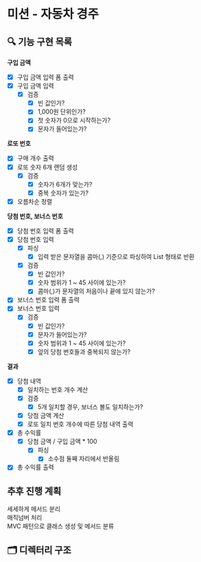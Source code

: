 # 미션 - 자동차 경주

## 🔍 기능 구현 목록

**구입 금액**
- [x] 구입 금액 입력 폼 출력
- [x] 구입 금액 입력
    - [x] 검증
        - [x] 빈 값인가?
        - [x] 1,000원 단위인가?
        - [x] 첫 숫자가 0으로 시작하는가?
        - [x] 문자가 들어있는가?

**로또 번호**
- [x] 구매 개수 출력
- [x] 로또 숫자 6개 랜덤 생성
    - [x] 검증
        - [x] 숫자가 6개가 맞는가?
        - [x] 중복 숫자가 있는가?
- [x] 오름차순 정렬

**당첨 번호, 보너스 번호**
- [x] 당첨 번호 입력 폼 출력
- [x] 당첨 번호 입력
    - [x] 파싱
        - [x] 입력 받은 문자열을 콤마(,) 기준으로 파싱하여 List 형태로 반환
    - [x] 검증
        - [x] 빈 값인가?
        - [x] 숫자 범위가 1 ~ 45 사이에 있는가?
        - [x] 콤마(,)가 문자열의 처음이나 끝에 있지 않는가?

- [x] 보너스 번호 입력 폼 출력
- [x] 보너스 번호 입력
    - [x] 검증
        - [x] 빈 값인가?
        - [x] 문자가 들어있는가?
        - [x] 숫자 범위과 1 ~ 45 사이에 있는가?
        - [x] 앞의 당첨 번호들과 중복되지 않는가?

**결과**
- [x] 당첨 내역
    - [x] 일치하는 번호 개수 계산
    - [x] 검증
        - [x] 5개 일치할 경우, 보너스 볼도 일치하는가?
    - [x] 당첨 금액 계산
    - [x] 로또 일치 번호 개수에 따른 당첨 내역 출력

- [x] 총 수익률
    - [x] 당첨 금액 / 구입 금액 * 100
        - [x] 파싱
            - [x] 소수점 둘째 자리에서 반올림
- [x] 총 수익률 출력

## 추후 진행 계획
세세하게 메서드 분리<br/>
매직넘버 처리<br/>
MVC 패턴으로 클래스 생성 및 메서드 분류

## 🗂️ 디렉터리 구조
